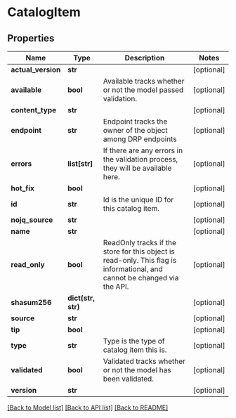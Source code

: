 # CatalogItem

## Properties
Name | Type | Description | Notes
------------ | ------------- | ------------- | -------------
**actual_version** | **str** |  | [optional] 
**available** | **bool** | Available tracks whether or not the model passed validation. | [optional] 
**content_type** | **str** |  | [optional] 
**endpoint** | **str** | Endpoint tracks the owner of the object among DRP endpoints | [optional] 
**errors** | **list[str]** | If there are any errors in the validation process, they will be available here. | [optional] 
**hot_fix** | **bool** |  | [optional] 
**id** | **str** | Id is the unique ID for this catalog item. | [optional] 
**nojq_source** | **str** |  | [optional] 
**name** | **str** |  | [optional] 
**read_only** | **bool** | ReadOnly tracks if the store for this object is read-only. This flag is informational, and cannot be changed via the API. | [optional] 
**shasum256** | **dict(str, str)** |  | [optional] 
**source** | **str** |  | [optional] 
**tip** | **bool** |  | [optional] 
**type** | **str** | Type is the type of catalog item this is. | [optional] 
**validated** | **bool** | Validated tracks whether or not the model has been validated. | [optional] 
**version** | **str** |  | [optional] 

[[Back to Model list]](../README.md#documentation-for-models) [[Back to API list]](../README.md#documentation-for-api-endpoints) [[Back to README]](../README.md)


